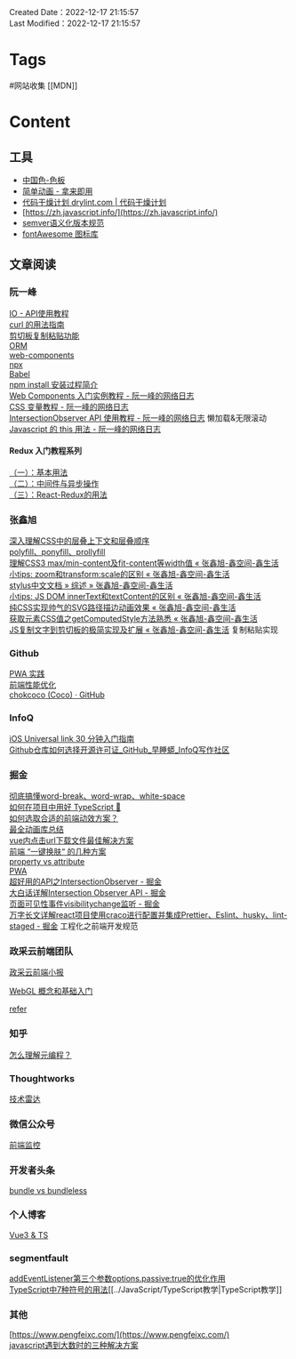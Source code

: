 Created Date：2022-12-17 21:15:57  
Last Modified：2022-12-17 21:15:57

# Tags

#网站收集 [[MDN]]

# Content

## 工具

- [中国色-色板](http://zhongguose.com/)
- [简单动画 - 拿来即用](https://animista.net/)
- [代码干燥计划 drylint.com | 代码干燥计划](https://drylint.com/)
- [https://zh.javascript.info/](https://zh.javascript.info/)
- [semver语义化版本规范](https://semver.org/lang/zh-CN/)
- [fontAwesome 图标库](https://fontawesome.com/icons)

## 文章阅读

### 阮一峰

[IO - API使用教程](http://www.ruanyifeng.com/blog/2016/11/intersectionobserver_api.html)  
[curl 的用法指南](https://www.ruanyifeng.com/blog/2019/09/curl-reference.html)  
[剪切板复制粘贴功能](https://www.ruanyifeng.com/blog/2021/01/clipboard-api.html)  
[ORM](http://www.ruanyifeng.com/blog/2019/02/orm-tutorial.html)  
[web-components](https://www.ruanyifeng.com/blog/2019/08/web_components.html)  
[npx](http://www.ruanyifeng.com/blog/2019/02/npx.html)  
[Babel](https://www.ruanyifeng.com/blog/2016/01/babel.html)  
[npm install 安装过程简介](https://www.ruanyifeng.com/blog/2016/01/npm-install.html)  
[Web Components 入门实例教程 - 阮一峰的网络日志](https://ruanyifeng.com/blog/2019/08/web_components.html)  
[CSS 变量教程 - 阮一峰的网络日志](https://www.ruanyifeng.com/blog/2017/05/css-variables.html)  
[IntersectionObserver API 使用教程 - 阮一峰的网络日志](https://www.ruanyifeng.com/blog/2016/11/intersectionobserver_api.html) 懒加载&无限滚动  
[Javascript 的 this 用法 - 阮一峰的网络日志](https://www.ruanyifeng.com/blog/2010/04/using_this_keyword_in_javascript.html)

#### Redux 入门教程系列

[（一）：基本用法](https://www.ruanyifeng.com/blog/2016/09/redux_tutorial_part_one_basic_usages.html)  
[（二）：中间件与异步操作](https://www.ruanyifeng.com/blog/2016/09/redux_tutorial_part_two_async_operations.html)  
[（三）：React-Redux的用法](https://www.ruanyifeng.com/blog/2016/09/redux_tutorial_part_three_react-redux.html)

### 张鑫旭

[深入理解CSS中的层叠上下文和层叠顺序](https://www.zhangxinxu.com/wordpress/2016/01/understand-css-stacking-context-order-z-index)  
[polyfill、ponyfill、prollyfill](https://www.zhangxinxu.com/wordpress/2021/08/polyfill-ponyfill-prollyfill/)  
[理解CSS3 max/min-content及fit-content等width值 « 张鑫旭-鑫空间-鑫生活](https://www.zhangxinxu.com/wordpress/2016/05/css3-width-max-contnet-min-content-fit-content/)  
[小tips: zoom和transform:scale的区别 « 张鑫旭-鑫空间-鑫生活](https://www.zhangxinxu.com/wordpress/2015/11/zoom-transform-scale-diff/)  
[stylus中文文档 » 综述 » 张鑫旭-鑫空间-鑫生活](https://www.zhangxinxu.com/jq/stylus/)  
[小tips: JS DOM innerText和textContent的区别 « 张鑫旭-鑫空间-鑫生活](https://www.zhangxinxu.com/wordpress/2019/09/js-dom-innertext-textcontent/)  
[纯CSS实现帅气的SVG路径描边动画效果 « 张鑫旭-鑫空间-鑫生活](https://www.zhangxinxu.com/wordpress/2014/04/animateion-line-drawing-svg-path-%e5%8a%a8%e7%94%bb-%e8%b7%af%e5%be%84/)  
[获取元素CSS值之getComputedStyle方法熟悉 « 张鑫旭-鑫空间-鑫生活](https://www.zhangxinxu.com/wordpress/2012/05/getcomputedstyle-js-getpropertyvalue-currentstyle/)  
[JS复制文字到剪切板的极简实现及扩展 « 张鑫旭-鑫空间-鑫生活](https://www.zhangxinxu.com/wordpress/2021/10/js-copy-paste-clipboard/) 复制粘贴实现

### Github

[PWA 实践](https://github.com/alienzhou/learning-pwa)  
[前端性能优化](https://alienzhou.github.io/fe-performance-journey/)  
[chokcoco (Coco) · GitHub](https://github.com/chokcoco)

### InfoQ

[iOS Universal link 30 分钟入门指南](https://xie.infoq.cn/article/3923388d392338f72a616075a)  
[Github仓库如何选择开源许可证\_GitHub\_早睡蟒\_InfoQ写作社区](https://xie.infoq.cn/article/733d85267679e97b7899a73a2)

### 掘金

[彻底搞懂word-break、word-wrap、white-space](https://juejin.cn/post/6844903667863126030)  
[如何在项目中用好 TypeScript 🤔](https://juejin.cn/post/7058868160706904078)  
[如何选取合适的前端动效方案？](https://juejin.cn/post/6844903830094610446)  
[最全动画库总结](https://juejin.cn/post/6844903830098804743)  
 [vue内点击url下载文件最佳解决方案](https://juejin.cn/post/7062888582465191944?utm_source=gold_browser_extension)  
[前端 “一键换肤“ 的几种方案](https://juejin.cn/post/7063010855167721486?utm_source=gold_browser_extension)  
[property vs attribute](https://juejin.cn/post/6844904114065768462)  
[PWA](https://juejin.cn/post/6844903588691443725)  
[超好用的API之IntersectionObserver - 掘金](https://juejin.cn/post/6844903874302574599)  
[大白话详解Intersection Observer API - 掘金](https://juejin.cn/post/7146441070828584968)  
[页面可见性事件visibilitychange监听 - 掘金](https://juejin.cn/post/6987550149375590414)  
[万字长文详解react项目使用craco进行配置并集成Prettier、Eslint、husky、lint-staged - 掘金](https://juejin.cn/post/7191855455596412987?from=search-suggest) 工程化之前端开发规范

### 政采云前端团队

[政采云前端小报](https://weekly.zoo.team/)

[WebGL 概念和基础入门](https://juejin.cn/post/6994940475459731463)  

[refer](https://mp.weixin.qq.com/s/HfOstfIdWsjNargulh5q5g)

### 知乎

[怎么理解元编程？](https://www.zhihu.com/question/23856985)

### Thoughtworks

[技术雷达](https://www.thoughtworks.com/zh-cn/radar)

### 微信公众号

[前端监控](https://mp.weixin.qq.com/s/2ceuCQHOuep1ng0nT6glUQ)

### 开发者头条

[bundle vs bundleless](https://toutiao.io/posts/l6xfvfc/preview)

### 个人博客

[Vue3 & TS](https://chengpeiquan.com/article)

### segmentfault

[addEventListener第三个参数options.passive:true的优化作用](https://segmentfault.com/a/1190000017247263)  
[TypeScript中7种符号的用法](https://segmentfault.com/a/1190000023943952)[[../JavaScript/TypeScript教学|TypeScript教学]]

### 其他

[https://www.pengfeixc.com/](https://www.pengfeixc.com/)  
[javascript遇到大数时的三种解决方案](https://www.51cto.com/article/674769.html)

